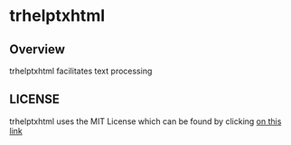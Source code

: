 # trhelptxhtml

## Overview 
trhelptxhtml facilitates text processing

## LICENSE
trhelptxhtml uses the MIT License which can be found by clicking [on this link](https://github.com/ianlow27/trhelptxhtml/blob/main/LICENSE.md)
